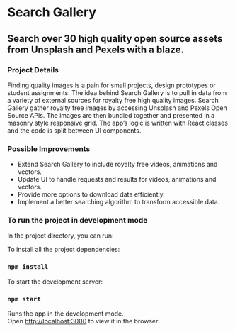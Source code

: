 # Search Gallery

## Search over 30 high quality open source assets from Unsplash and Pexels with a blaze.

### Project Details

Finding quality images is a pain for small projects, design prototypes or student assignments. The idea behind Search Gallery is to pull in data from a variety of external sources for royalty free high quality images. Search Gallery gather royalty free images by accessing Unsplash and Pexels Open Source APIs. The images are then bundled together and presented in a masonry style responsive grid. The app’s logic is written with React classes and the code is split between UI components.

### Possible Improvements 

* Extend Search Gallery to include royalty free videos, animations and vectors.
* Update UI to handle requests and results for videos, animations and vectors.
* Provide more options to download data efficiently.
* Implement a better searching algorithm to transform accessible data.

### To run the project in development mode

In the project directory, you can run:

To install all the project dependencies:

### `npm install`

To start the development server:

### `npm start`

Runs the app in the development mode.\
Open [http://localhost:3000](http://localhost:3000) to view it in the browser.

